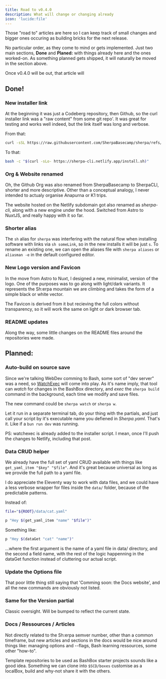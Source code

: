 ```yaml
---
title: Road to v0.4.0
description: What will change or changing already
icon: 'lucide:file'
---
```


Those "road to" articles are here so I can keep track of small changes and bigger ones occuring as building bricks for the next release. 

No particular order, as they come to mind or gets implemented. Just two main sections, **Done** and **Planed:** with things already here and the ones worked-on. As something planned gets shipped, it will naturally be moved in the section above.

Once v0.4.0 will be out, that article will 

## Done!


### New installer link

At the beginning it was just a Codeberg repository, then Github, so the curl installer link was a "raw content" from some git repo'. It was great for testing and works well indeed, but the link itself was long and verbose.

From that:
```bash
curl -sSL https://raw.githubusercontent.com/SherpaBasecamp/sherpa/refs/heads/master/tools/install.sh | bash
``` 

To that:
```bash
bash -c "$(curl -sLo- https://sherpa-cli.netlify.app/install.sh)"
``` 

### Org & Website renamed

Oh, the Github Org was also renamed from SherpaBasecamp to SherpaCLI, shorter and more descriptive. Other than a conceptual analogy, I never intended to actualy organise Anapurna or K1 trips.

The website hosted on the Netlify subdomain got also renamed as _sherpa-cli_, along with a new engine under the hood. Switched from Astro to NuxtJS, and really happy with it so far.

### Shorter alias

The `sh` alias for `sherpa` was interfering with the natural flow when installing software with links via `sh someLink`, so in the new installs it will be just `s`. To rename an existing one, we can open the aliases file with `sherpa aliases` or `aliasman -e` in the default configured editor.

### New Logo version and Favicon

In the move from Astro to Nuxt, I designed a new, minimalist, version of the logo. One of the purposes was to go along with light/dark variants. It represents the Sh:erpa mountain we are climbing and takes the form of a simple black or white vector.

The Favicon is derived from it but recieving the full colors without transparency, so it will work the same on light or dark browser tab.

### README updates

Along the way, some little changes on the README files around the repositories were made.


## Planned:


### Auto-build on source save

Since we're talking WebDev comming to Bash, some sort of "dev server" was a need, so [WatchExec](https://webinstall.dev/watchexec/) will come into play. As it's name imply, that tool can _watch_ for changes in the BashBox directory, and _exec_ the `sherpa build` command in the background, each time we modify and save files.

The new command could be `sherpa watch` or `sherpa w`.

Let it run in a separate terminal tab, do your thing with the partials, and just call your script by it's executable name you defiened in _Sherpa.yaml_. That's it. Like if a `bun run dev` was running. 

PS: watchexec is already added to the installer script. I mean, once I'll push the changes to Netlify, including that post.

### Data CRUD helper

We already have the full set of yaml CRUD available with things like `get_yaml_item "$key" "$file"`. And it's great because universal as long as we provide the full path to a yaml file.

I do appreciate the Eleventy way to work with data files, and we could have a less verbose wrapper for files inside the `data/` folder, because of the predictable patterns.

Instead of:
```bash
file="${ROOT}/data/cat.yaml"

p "Hey $(get_yaml_item "name" "$file")"
```

Something like:
```bash
p "Hey $(dataGet "cat" "name")"
```

...where the first argument is the name of a yaml file in data/ directory, and the second a field name, with the rest of the logic happenning in the dataGet function instead of cluttering our actual script.

### Update the Options file

That poor little thing still saying that 'Comming soon: the Docs website', and all the new commands are obviously not listed.

### Same for the Version partial

Classic oversight. Will be bumped to reflect the current state.

### Docs / Ressources / Articles

Not directly related to the Sh:erpa semver number, other than a common timeframe, but new articles and sections in the docs would be nice around things like: managing options and --flags, Bash learning ressources, some other "how-to".

Template repositories to be used as BashBox starter projects sounds like a good idea. Something we can clone into `$SCD/boxes` customise as a localBox, build and why-not share it with the others.